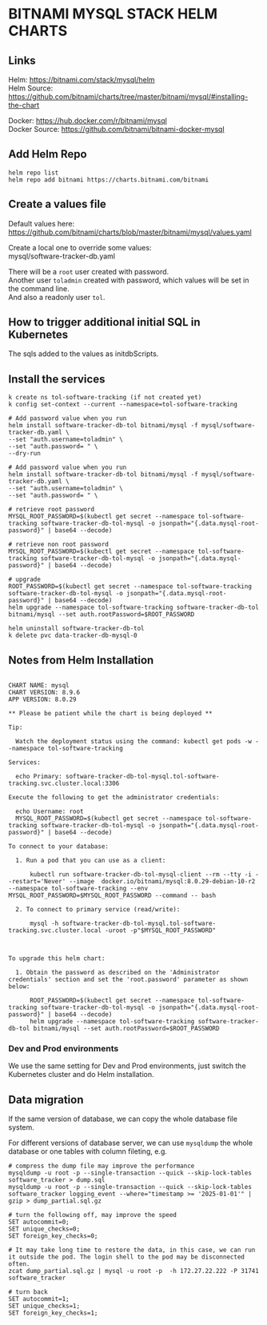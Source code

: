 # BITNAMI MYSQL STACK HELM CHARTS

## Links
Helm: https://bitnami.com/stack/mysql/helm  
Helm Source: https://github.com/bitnami/charts/tree/master/bitnami/mysql/#installing-the-chart  

Docker: https://hub.docker.com/r/bitnami/mysql  
Docker Source: https://github.com/bitnami/bitnami-docker-mysql

## Add Helm Repo
```
helm repo list
helm repo add bitnami https://charts.bitnami.com/bitnami
```

## Create a values file
Default values here: https://github.com/bitnami/charts/blob/master/bitnami/mysql/values.yaml 

Create a local one to override some values:  
mysql/software-tracker-db.yaml

There will be a `root` user created with password.  
Another user `toladmin` created with password, which values will be set in the command line.  
And also a readonly user `tol`.

## How to trigger additional initial SQL in Kubernetes
The sqls added to the values as initdbScripts.

## Install the services
```
k create ns tol-software-tracking (if not created yet)
k config set-context --current --namespace=tol-software-tracking

# Add password value when you run
helm install software-tracker-db-tol bitnami/mysql -f mysql/software-tracker-db.yaml \
--set "auth.username=toladmin" \
--set "auth.password= " \
--dry-run

# Add password value when you run
helm install software-tracker-db-tol bitnami/mysql -f mysql/software-tracker-db.yaml \
--set "auth.username=toladmin" \
--set "auth.password= " \

# retrieve root password
MYSQL_ROOT_PASSWORD=$(kubectl get secret --namespace tol-software-tracking software-tracker-db-tol-mysql -o jsonpath="{.data.mysql-root-password}" | base64 --decode)

# retrieve non root password
MYSQL_ROOT_PASSWORD=$(kubectl get secret --namespace tol-software-tracking software-tracker-db-tol-mysql -o jsonpath="{.data.mysql-password}" | base64 --decode)

# upgrade
ROOT_PASSWORD=$(kubectl get secret --namespace tol-software-tracking software-tracker-db-tol-mysql -o jsonpath="{.data.mysql-root-password}" | base64 --decode)
helm upgrade --namespace tol-software-tracking software-tracker-db-tol bitnami/mysql --set auth.rootPassword=$ROOT_PASSWORD

helm uninstall software-tracker-db-tol
k delete pvc data-tracker-db-mysql-0
```

## Notes from Helm Installation
```text

CHART NAME: mysql
CHART VERSION: 8.9.6
APP VERSION: 8.0.29

** Please be patient while the chart is being deployed **

Tip:

  Watch the deployment status using the command: kubectl get pods -w --namespace tol-software-tracking

Services:

  echo Primary: software-tracker-db-tol-mysql.tol-software-tracking.svc.cluster.local:3306

Execute the following to get the administrator credentials:

  echo Username: root
  MYSQL_ROOT_PASSWORD=$(kubectl get secret --namespace tol-software-tracking software-tracker-db-tol-mysql -o jsonpath="{.data.mysql-root-password}" | base64 --decode)

To connect to your database:

  1. Run a pod that you can use as a client:

      kubectl run software-tracker-db-tol-mysql-client --rm --tty -i --restart='Never' --image  docker.io/bitnami/mysql:8.0.29-debian-10-r2 --namespace tol-software-tracking --env MYSQL_ROOT_PASSWORD=$MYSQL_ROOT_PASSWORD --command -- bash

  2. To connect to primary service (read/write):

      mysql -h software-tracker-db-tol-mysql.tol-software-tracking.svc.cluster.local -uroot -p"$MYSQL_ROOT_PASSWORD"



To upgrade this helm chart:

  1. Obtain the password as described on the 'Administrator credentials' section and set the 'root.password' parameter as shown below:

      ROOT_PASSWORD=$(kubectl get secret --namespace tol-software-tracking software-tracker-db-tol-mysql -o jsonpath="{.data.mysql-root-password}" | base64 --decode)
      helm upgrade --namespace tol-software-tracking software-tracker-db-tol bitnami/mysql --set auth.rootPassword=$ROOT_PASSWORD
```

### Dev and Prod environments

We use the same setting for Dev and Prod environments, just switch the Kubernetes cluster and do Helm installation.


## Data migration

If the same version of database, we can copy the whole database file system. 

For different versions of database server, we can use `mysqldump` the whole database or one tables with column fileting, e.g.
```
# compress the dump file may improve the performance
mysqldump -u root -p --single-transaction --quick --skip-lock-tables software_tracker > dump.sql
mysqldump -u root -p --single-transaction --quick --skip-lock-tables software_tracker logging_event --where="timestamp >= '2025-01-01'" | gzip > dump_partial.sql.gz

# turn the following off, may improve the speed
SET autocommit=0;
SET unique_checks=0;
SET foreign_key_checks=0;

# It may take long time to restore the data, in this case, we can run it outside the pod. The login shell to the pod may be disconnected often.
zcat dump_partial.sql.gz | mysql -u root -p  -h 172.27.22.222 -P 31741 software_tracker

# turn back
SET autocommit=1;
SET unique_checks=1;
SET foreign_key_checks=1;

```

